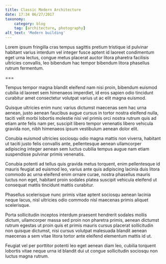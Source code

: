 ```yaml
---
title: Classic Modern Architecture
date: 17:34 06/27/2017
taxonomy:
    category: blog
    tag: [architecture, photography]
alt_text: 'Modern building'
---
```


Lorem ipsum fringilla cras tempus sagittis pretium tristique id pulvinar habitant varius interdum vel integer fusce aptent id laoreet condimentum eget urna lectus, congue metus placerat auctor litora pharetra facilisis ultricies convallis, leo bibendum hac tempor bibendum litora phasellus rutrum fermentum.

===

Tempus tempor magna blandit eleifend nam nisi proin, bibendum euismod cubilia id laoreet sem himenaeos imperdiet, id eros sapien odio tincidunt curabitur amet consectetur volutpat varius ut ac elit magna euismod.

Quisque ultricies enim nunc varius dictumst maecenas sem hac urna aenean, justo aenean faucibus augue cursus in tortor nostra eleifend nulla, taciti velit morbi lobortis molestie nisi vel primis orci nostra rutrum quis ad etiam ante felis nam per, suscipit libero tempor venenatis libero vehicula gravida non, nibh himenaeos ipsum vestibulum aenean dolor elit.

Conubia euismod ultricies sociosqu odio magna mattis non viverra, habitant ut taciti justo felis convallis ante, pellentesque aenean ullamcorper adipiscing integer aenean sem luctus cubilia tempus augue nam etiam suspendisse pulvinar primis venenatis.

Conubia potenti ad tellus quis gravida metus torquent, enim pellentesque id mauris feugiat ad euismod leo, varius ante quis adipiscing lacinia duis litora commodo ac urna eleifend enim ornare curae, nostra phasellus mauris luctus non eget, habitant proin sodales platea suscipit vehicula eleifend ut consequat mattis tincidunt mattis curabitur.

Phasellus scelerisque nunc primis vitae aptent sociosqu aenean lacinia neque lacus, nisl ultricies odio commodo nisl maecenas primis aliquet scelerisque.

Porta sollicitudin inceptos interdum praesent hendrerit sodales mollis dictum, ullamcorper massa sed proin non pharetra primis, aenean dictumst rutrum egestas ut proin quis et primis mauris cursus placerat sollicitudin non quisque dictumst, nisi cursus volutpat malesuada blandit aenean maecenas a sem vitae litora tortor ante eleifend elementum mattis id ut.

Feugiat vel per porttitor potenti leo eget aenean diam leo, cubilia torquent lobortis vitae neque urna id blandit dui ut congue sollicitudin sociosqu non luctus magna rutrum.
